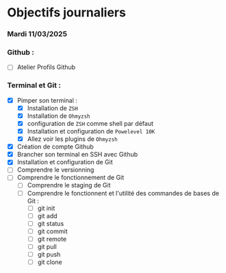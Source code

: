 # Objectifs journaliers

### Mardi 11/03/2025

### Github :
- [ ] Atelier Profils Github

### Terminal et Git :
- [x] Pimper son terminal : 
    - [x] Installation de `ZSH`
    - [x] Installation de `Ohmyzsh`
    - [x] configuration de `ZSH` comme shell par défaut
    - [x] Installation et configuration de `Powelevel 10K`
    - [x] Allez voir les plugins de `Ohmyzsh`
- [x] Création de compte Github
- [x] Brancher son terminal en SSH avec Github
- [x] Installation et configuration de Git
- [ ] Comprendre le versionning
- [ ] Comprendre le fonctionnement de Git
  - [ ] Comprendre le staging de Git
  - [ ] Comprendre le fonctionnent et l'utilité des commandes de bases de Git :
    - [ ] git init
    - [ ] git add
    - [ ] git status
    - [ ] git commit
    - [ ] git remote
    - [ ] git pull
    - [ ] git push
    - [ ] git clone
